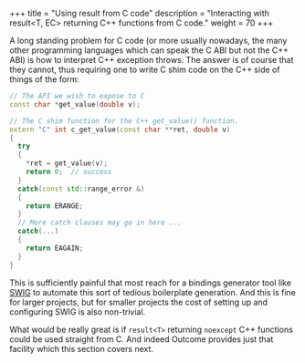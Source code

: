 +++
title = "Using result<T> from C code"
description = "Interacting with result<T, EC> returning C++ functions from C code."
weight = 70
+++

A long standing problem for C code (or more usually nowadays, the many other programming
languages which can speak the C ABI but not the C++ ABI) is how to interpret C++ exception throws. The answer
is of course that they cannot, thus requiring one to write C shim code on the C++ side
of things of the form:

```c++
// The API we wish to expose to C
const char *get_value(double v);

// The C shim function for the C++ get_value() function.
extern "C" int c_get_value(const char **ret, double v)
{
  try
  {
    *ret = get_value(v);
    return 0;  // success
  }
  catch(const std::range_error &)
  {
    return ERANGE;
  }
  // More catch clauses may go in here ...
  catch(...)
  {
    return EAGAIN;
  }
}
```

This is sufficiently painful that most reach for a bindings generator tool like
[SWIG](http://www.swig.org/) to automate this sort of tedious boilerplate generation.
And this is fine for larger projects, but for smaller projects the cost of
setting up and configuring SWIG is also non-trivial.

What would be really great is if `result<T>` returning `noexcept` C++ functions
could be used straight from C. And indeed Outcome provides just that facility
which this section covers next.
